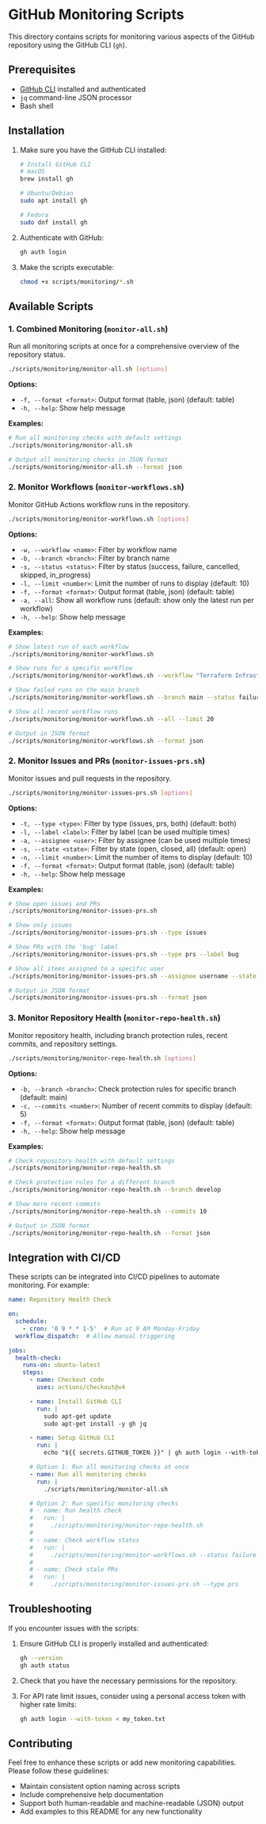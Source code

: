 # GitHub Monitoring Scripts

This directory contains scripts for monitoring various aspects of the GitHub repository using the GitHub CLI (`gh`).

## Prerequisites

- [GitHub CLI](https://cli.github.com/) installed and authenticated
- `jq` command-line JSON processor
- Bash shell

## Installation

1. Make sure you have the GitHub CLI installed:
   ```bash
   # Install GitHub CLI
   # macOS
   brew install gh

   # Ubuntu/Debian
   sudo apt install gh

   # Fedora
   sudo dnf install gh
   ```

2. Authenticate with GitHub:
   ```bash
   gh auth login
   ```

3. Make the scripts executable:
   ```bash
   chmod +x scripts/monitoring/*.sh
   ```

## Available Scripts

### 1. Combined Monitoring (`monitor-all.sh`)

Run all monitoring scripts at once for a comprehensive overview of the repository status.

```bash
./scripts/monitoring/monitor-all.sh [options]
```

**Options:**
- `-f, --format <format>`: Output format (table, json) (default: table)
- `-h, --help`: Show help message

**Examples:**
```bash
# Run all monitoring checks with default settings
./scripts/monitoring/monitor-all.sh

# Output all monitoring checks in JSON format
./scripts/monitoring/monitor-all.sh --format json
```

### 2. Monitor Workflows (`monitor-workflows.sh`)

Monitor GitHub Actions workflow runs in the repository.

```bash
./scripts/monitoring/monitor-workflows.sh [options]
```

**Options:**
- `-w, --workflow <name>`: Filter by workflow name
- `-b, --branch <branch>`: Filter by branch name
- `-s, --status <status>`: Filter by status (success, failure, cancelled, skipped, in_progress)
- `-l, --limit <number>`: Limit the number of runs to display (default: 10)
- `-f, --format <format>`: Output format (table, json) (default: table)
- `-a, --all`: Show all workflow runs (default: show only the latest run per workflow)
- `-h, --help`: Show help message

**Examples:**
```bash
# Show latest run of each workflow
./scripts/monitoring/monitor-workflows.sh

# Show runs for a specific workflow
./scripts/monitoring/monitor-workflows.sh --workflow "Terraform Infrastructure Deployment"

# Show failed runs on the main branch
./scripts/monitoring/monitor-workflows.sh --branch main --status failure

# Show all recent workflow runs
./scripts/monitoring/monitor-workflows.sh --all --limit 20

# Output in JSON format
./scripts/monitoring/monitor-workflows.sh --format json
```

### 2. Monitor Issues and PRs (`monitor-issues-prs.sh`)

Monitor issues and pull requests in the repository.

```bash
./scripts/monitoring/monitor-issues-prs.sh [options]
```

**Options:**
- `-t, --type <type>`: Filter by type (issues, prs, both) (default: both)
- `-l, --label <label>`: Filter by label (can be used multiple times)
- `-a, --assignee <user>`: Filter by assignee (can be used multiple times)
- `-s, --state <state>`: Filter by state (open, closed, all) (default: open)
- `-n, --limit <number>`: Limit the number of items to display (default: 10)
- `-f, --format <format>`: Output format (table, json) (default: table)
- `-h, --help`: Show help message

**Examples:**
```bash
# Show open issues and PRs
./scripts/monitoring/monitor-issues-prs.sh

# Show only issues
./scripts/monitoring/monitor-issues-prs.sh --type issues

# Show PRs with the 'bug' label
./scripts/monitoring/monitor-issues-prs.sh --type prs --label bug

# Show all items assigned to a specific user
./scripts/monitoring/monitor-issues-prs.sh --assignee username --state all

# Output in JSON format
./scripts/monitoring/monitor-issues-prs.sh --format json
```

### 3. Monitor Repository Health (`monitor-repo-health.sh`)

Monitor repository health, including branch protection rules, recent commits, and repository settings.

```bash
./scripts/monitoring/monitor-repo-health.sh [options]
```

**Options:**
- `-b, --branch <branch>`: Check protection rules for specific branch (default: main)
- `-c, --commits <number>`: Number of recent commits to display (default: 5)
- `-f, --format <format>`: Output format (table, json) (default: table)
- `-h, --help`: Show help message

**Examples:**
```bash
# Check repository health with default settings
./scripts/monitoring/monitor-repo-health.sh

# Check protection rules for a different branch
./scripts/monitoring/monitor-repo-health.sh --branch develop

# Show more recent commits
./scripts/monitoring/monitor-repo-health.sh --commits 10

# Output in JSON format
./scripts/monitoring/monitor-repo-health.sh --format json
```

## Integration with CI/CD

These scripts can be integrated into CI/CD pipelines to automate monitoring. For example:

```yaml
name: Repository Health Check

on:
  schedule:
    - cron: '0 9 * * 1-5'  # Run at 9 AM Monday-Friday
  workflow_dispatch:  # Allow manual triggering

jobs:
  health-check:
    runs-on: ubuntu-latest
    steps:
      - name: Checkout code
        uses: actions/checkout@v4

      - name: Install GitHub CLI
        run: |
          sudo apt-get update
          sudo apt-get install -y gh jq

      - name: Setup GitHub CLI
        run: |
          echo "${{ secrets.GITHUB_TOKEN }}" | gh auth login --with-token

      # Option 1: Run all monitoring checks at once
      - name: Run all monitoring checks
        run: |
          ./scripts/monitoring/monitor-all.sh

      # Option 2: Run specific monitoring checks
      # - name: Run health check
      #   run: |
      #     ./scripts/monitoring/monitor-repo-health.sh
      #     
      # - name: Check workflow status
      #   run: |
      #     ./scripts/monitoring/monitor-workflows.sh --status failure
      #     
      # - name: Check stale PRs
      #   run: |
      #     ./scripts/monitoring/monitor-issues-prs.sh --type prs
```

## Troubleshooting

If you encounter issues with the scripts:

1. Ensure GitHub CLI is properly installed and authenticated:
   ```bash
   gh --version
   gh auth status
   ```

2. Check that you have the necessary permissions for the repository.

3. For API rate limit issues, consider using a personal access token with higher rate limits:
   ```bash
   gh auth login --with-token < my_token.txt
   ```

## Contributing

Feel free to enhance these scripts or add new monitoring capabilities. Please follow these guidelines:
- Maintain consistent option naming across scripts
- Include comprehensive help documentation
- Support both human-readable and machine-readable (JSON) output
- Add examples to this README for any new functionality
